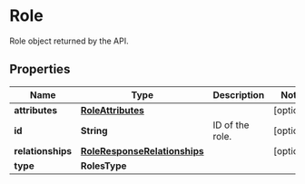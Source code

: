 

# Role

Role object returned by the API.

## Properties

Name | Type | Description | Notes
------------ | ------------- | ------------- | -------------
**attributes** | [**RoleAttributes**](RoleAttributes.md) |  |  [optional]
**id** | **String** | ID of the role. |  [optional]
**relationships** | [**RoleResponseRelationships**](RoleResponseRelationships.md) |  |  [optional]
**type** | **RolesType** |  | 



